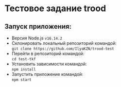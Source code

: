 # Тестовое задание trood

## Запуск приложения:
* Версия Node.js `v16.14.2`
* Cклонировать локальный репозиторий командой:  
  `git clone https://github.com/IlyaKZN/trood-test`
* Перейти в репозиторий командой:  
  `cd test-tkf`
* Установить зависимости командой:  
  `npm install`
* Запустить приложение командой:  
  `npm start`
